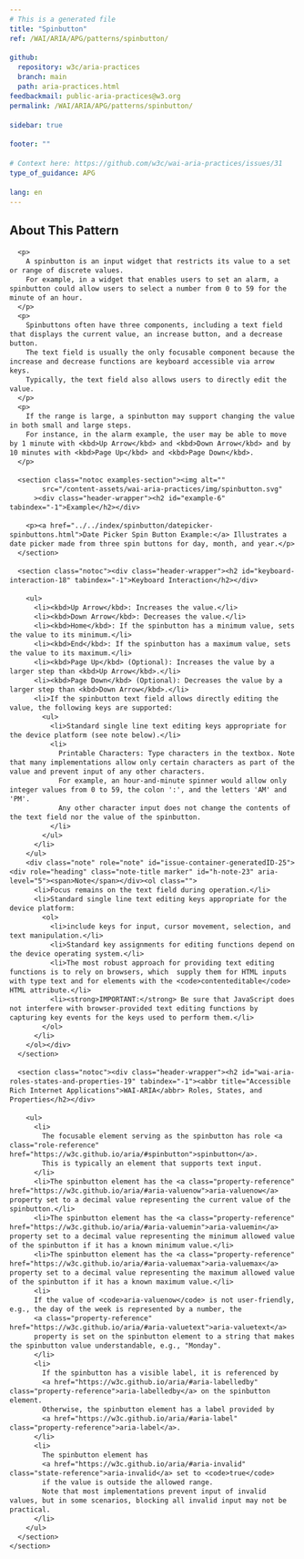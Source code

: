```yaml
---
# This is a generated file
title: "Spinbutton"
ref: /WAI/ARIA/APG/patterns/spinbutton/

github:
  repository: w3c/aria-practices
  branch: main
  path: aria-practices.html
feedbackmail: public-aria-practices@w3.org
permalink: /WAI/ARIA/APG/patterns/spinbutton/

sidebar: true

footer: ""

# Context here: https://github.com/w3c/wai-aria-practices/issues/31
type_of_guidance: APG

lang: en
---
```



<link rel="stylesheet" href="/content-assets/wai-aria-practices/styles.css">
<!-- Code highlighting styles -->
<link rel="stylesheet" href="/index/css/github.css">

<script>
const addBodyClass = "pattern-page";
const enableSidebar = true;
if (addBodyClass) document.body.classList.add(addBodyClass);
if (enableSidebar) document.body.classList.add('has-sidebar');
</script>
    
<div>
<section class="widget" id="spinbutton"><h2 id="about-this-pattern" tabindex="-1">About This Pattern</h2><div class="header-wrapper"></div>
      
      <p>
        A spinbutton is an input widget that restricts its value to a set or range of discrete values.
        For example, in a widget that enables users to set an alarm, a spinbutton could allow users to select a number from 0 to 59 for the minute of an hour.
      </p>
      <p>
        Spinbuttons often have three components, including a text field that displays the current value, an increase button, and a decrease button.
        The text field is usually the only focusable component because the increase and decrease functions are keyboard accessible via arrow keys.
        Typically, the text field also allows users to directly edit the value.
      </p>
      <p>
        If the range is large, a spinbutton may support changing the value in both small and large steps.
        For instance, in the alarm example, the user may be able to move by 1 minute with <kbd>Up Arrow</kbd> and <kbd>Down Arrow</kbd> and by 10 minutes with <kbd>Page Up</kbd> and <kbd>Page Down</kbd>.
      </p>

      <section class="notoc examples-section"><img alt="" 
            src="/content-assets/wai-aria-practices/img/spinbutton.svg"
          ><div class="header-wrapper"><h2 id="example-6" tabindex="-1">Example</h2></div>
        
        <p><a href="../../index/spinbutton/datepicker-spinbuttons.html">Date Picker Spin Button Example:</a> Illustrates a date picker made from three spin buttons for day, month, and year.</p>
      </section>

      <section class="notoc"><div class="header-wrapper"><h2 id="keyboard-interaction-18" tabindex="-1">Keyboard Interaction</h2></div>
        
        <ul>
          <li><kbd>Up Arrow</kbd>: Increases the value.</li>
          <li><kbd>Down Arrow</kbd>: Decreases the value.</li>
          <li><kbd>Home</kbd>: If the spinbutton has a minimum value, sets the value to its minimum.</li>
          <li><kbd>End</kbd>: If the spinbutton has a maximum value, sets the value to its maximum.</li>
          <li><kbd>Page Up</kbd> (Optional): Increases the value by a larger step than <kbd>Up Arrow</kbd>.</li>
          <li><kbd>Page Down</kbd> (Optional): Decreases the value by a larger step than <kbd>Down Arrow</kbd>.</li>
          <li>If the spinbutton text field allows directly editing the value, the following keys are supported:
            <ul>
              <li>Standard single line text editing keys appropriate for the device platform (see note below).</li>
              <li>
                Printable Characters: Type characters in the textbox. Note that many implementations allow only certain characters as part of the value and prevent input of any other characters.
                For example, an hour-and-minute spinner would allow only integer values from 0 to 59, the colon ':', and the letters 'AM' and 'PM'.
                Any other character input does not change the contents of the text field nor the value of the spinbutton.
              </li>
            </ul>
          </li>
        </ul>
        <div class="note" role="note" id="issue-container-generatedID-25"><div role="heading" class="note-title marker" id="h-note-23" aria-level="5"><span>Note</span></div><ol class="">
          <li>Focus remains on the text field during operation.</li>
          <li>Standard single line text editing keys appropriate for the device platform:
            <ol>
              <li>include keys for input, cursor movement, selection, and text manipulation.</li>
              <li>Standard key assignments for editing functions depend on the device operating system.</li>
              <li>The most robust approach for providing text editing functions is to rely on browsers, which  supply them for HTML inputs with type text and for elements with the <code>contenteditable</code> HTML attribute.</li>
              <li><strong>IMPORTANT:</strong> Be sure that JavaScript does not interfere with browser-provided text editing functions by capturing key events for the keys used to perform them.</li>
            </ol>
          </li>
        </ol></div>
      </section>

      <section class="notoc"><div class="header-wrapper"><h2 id="wai-aria-roles-states-and-properties-19" tabindex="-1"><abbr title="Accessible Rich Internet Applications">WAI-ARIA</abbr> Roles, States, and Properties</h2></div>
        
        <ul>
          <li>
            The focusable element serving as the spinbutton has role <a class="role-reference" href="https://w3c.github.io/aria/#spinbutton">spinbutton</a>.
            This is typically an element that supports text input.
          </li>
          <li>The spinbutton element has the <a class="property-reference" href="https://w3c.github.io/aria/#aria-valuenow">aria-valuenow</a> property set to a decimal value representing the current value of the spinbutton.</li>
          <li>The spinbutton element has the <a class="property-reference" href="https://w3c.github.io/aria/#aria-valuemin">aria-valuemin</a> property set to a decimal value representing the minimum allowed value of the spinbutton if it has a known minimum value.</li>
          <li>The spinbutton element has the <a class="property-reference" href="https://w3c.github.io/aria/#aria-valuemax">aria-valuemax</a> property set to a decimal value representing the maximum allowed value of the spinbutton if it has a known maximum value.</li>
          <li>
          If the value of <code>aria-valuenow</code> is not user-friendly, e.g., the day of the week is represented by a number, the
          <a class="property-reference" href="https://w3c.github.io/aria/#aria-valuetext">aria-valuetext</a>
          property is set on the spinbutton element to a string that makes the spinbutton value understandable, e.g., "Monday".
          </li>
          <li>
            If the spinbutton has a visible label, it is referenced by
            <a href="https://w3c.github.io/aria/#aria-labelledby" class="property-reference">aria-labelledby</a> on the spinbutton element.
            Otherwise, the spinbutton element has a label provided by
            <a href="https://w3c.github.io/aria/#aria-label" class="property-reference">aria-label</a>.
          </li>
          <li>
            The spinbutton element has
            <a href="https://w3c.github.io/aria/#aria-invalid" class="state-reference">aria-invalid</a> set to <code>true</code>
            if the value is outside the allowed range.
            Note that most implementations prevent input of invalid values, but in some scenarios, blocking all invalid input may not be practical.
          </li>
        </ul>
      </section>
    </section>
</div>
<script>
  var SkipToConfig = {
    settings: {
      skipTo: {
        displayOption: 'popup',
        attachElement: '#site-header',
        colorTheme: 'aria'
      }
    }
  };
</script>
<script src="/content-assets/wai-aria-practices/skipto.min.js"></script>
